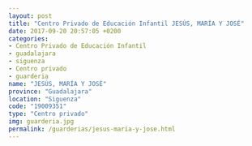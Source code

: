 ```yaml
---
layout: post
title: "Centro Privado de Educación Infantil JESÚS, MARÍA Y JOSÉ"
date: 2017-09-20 20:57:05 +0200
categories:
- Centro Privado de Educación Infantil
- guadalajara
- siguenza
- Centro privado
- guarderia
name: "JESÚS, MARÍA Y JOSÉ"
province: "Guadalajara"
location: "Siguenza"
code: "19009351"
type: "Centro privado"
img: guarderia.jpg
permalink: /guarderias/jesus-maria-y-jose.html
---
```

